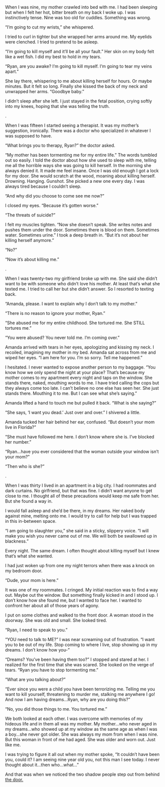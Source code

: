 When I was nine, my mother crawled into bed with me.  I had been sleeping but when I felt her hot, bitter breath on my back I woke up.  I was instinctively tense.  Nine was too old for cuddles.  Something was wrong.

“I’m going to cut my wrists,” she whispered.

I tried to curl in tighter but she wrapped her arms around me.  My eyelids were clenched.  I tried to pretend to be asleep.

“I’m going to kill myself and it’ll be all your fault.”  Her skin on my body felt like a wet fish.  I did my best to hold in my tears.

“Ryan, are you awake?  I’m going to kill myself.  I’m going to tear my veins apart.”

She lay there, whispering to me about killing herself for hours.  Or maybe minutes.  But it felt so long.  Finally she kissed the back of my neck and unwrapped her arms.  “Goodbye baby.”

I didn’t sleep after she left.  I just stayed in the fetal position, crying softly into my knees, hoping that she was telling the truth.

.

When I was fifteen I started seeing a therapist.  It was my mother’s suggestion, ironically.  There was a doctor who specialized in whatever I was supposed to have.  

“What brings you to therapy, Ryan?” the doctor asked.

“My mother has been tormenting me for my entire life.”  The words tumbled out so easily.  I told the doctor about how she used to sleep with me, telling me all the horrible ways she was going to kill herself.  In the morning she always denied it.  It made me feel insane.  Once I was old enough I got a lock for my door.  She would scratch at the wood, moaning about killing herself.  Drowning.  Hanging.  Gunshot.  She picked a new one every day.  I was always tired because I couldn’t sleep.

“And why did you choose to come see me now?”

I closed my eyes.  “Because it’s gotten worse.”

“The threats of suicide?”

I felt my muscles tighten.  “Now she doesn’t speak.  She writes notes and pushes them under the door.  Sometimes there is blood on them.  Sometimes water.  Sometimes urine.”  I took a deep breath in.  “But it’s not about her killing herself anymore.”

“No?”  

“Now it’s about killing me.”

.

When I was twenty-two my girlfriend broke up with me.  She said she didn’t want to be with someone who didn’t love his mother.  At least that’s what she texted me.  I tried to call her but she didn’t answer.  So I resorted to texting back. 

“Amanda, please.  I want to explain why I don’t talk to my mother.”

“There is no reason to ignore your mother, Ryan.”

“She abused me for my entire childhood.  She tortured me.  She STILL tortures me.”

“You were abused?  You never told me.  I’m coming over.”

Amanda arrived with tears in her eyes, apologizing and kissing my neck.  I recoiled, imagining my mother in my bed.  Amanda sat across from me and wiped her eyes.  “I am here for you.  I’m so sorry.  Tell me happened.”

I hesitated.  I never wanted to expose another person to my baggage.  “You know how we only spend the night at your place?  That’s because my mother comes to my apartment every night and taps on the window.  She stands there, naked, mouthing words to me.  I have tried calling the cops but they always come too late.  I can’t believe no one else has seen her.  She just stands there.  Mouthing it to me.  But I can see what she’s saying.”

Amanda lifted a hand to touch me but pulled it back.  “What is she saying?”

“She says, ‘I want you dead.’  Just over and over.”  I shivered a little.  

Amanda tucked her hair behind her ear, confused.  “But doesn’t your mom live in Florida?”

“She must have followed me here.  I don’t know where she is.  I’ve blocked her number.”

“Ryan…have you ever considered that the woman outside your window isn’t your mom?”

“Then who is she?”

.

When I was thirty I lived in an apartment in a big city.  I had roommates and dark curtains.  No girlfriend, but that was fine.  I didn’t want anyone to get close to me.  I thought all of these precautions would keep me safe from her.  But she found a way in.

I would fall asleep and she’d be there, in my dreams.  Her naked body against mine, melting onto me.  I would try to call for help but I was trapped in this in-between space.

“I am going to slaughter you,” she said in a sticky, slippery voice.  “I will make you wish you never came out of me.  We will both be swallowed up in blackness.”

Every night.  The same dream.  I often thought about killing myself but I knew that’s what she wanted.  

I had just woken up from one my night terrors when there was a knock on my bedroom door.

“Dude, your mom is here.”

It was one of my roommates.  I cringed.  My initial reaction was to find a way out.  Maybe out the window.  But something finally kicked in and I stood up.  I don’t know how she found me, but I wanted to face her.  I wanted to confront her about all of those years of agony.

I put on some clothes and walked to the front door.  A woman stood in the doorway.  She was old and small.  She looked tired.

“Ryan, I need to speak to you.”

“YOU need to talk to ME?”  I was near screaming out of frustration.  “I want you to be out of my life.  Stop coming to where I live, stop showing up in my dreams.  I don’t know how you-”

“Dreams?  You’ve been having them too?”  I stopped and stared at her.  I realized for the first time that she was scared.  She looked on the verge of tears.  “Ryan you have to stop tormenting me.”

“What are you talking about?”

“Ever since you were a child you have been terrorizing me.  Telling me you want to kill yourself, threatening to murder me, stalking me anywhere I go!  And now I am having dreams…Ryan, why are you doing this?”

“No, you did those things to me.  You tortured me.”

We both looked at each other.  I was overcome with memories of my hideous life and in them all was my mother.  My mother…who never aged in my dreams…who showed up at my window as the same age as when I was a boy…she never got older.  She was always my mom from when I was nine.  But this woman in front of me had aged.  She was older and worn out.  Just like me.  

I was trying to figure it all out when my mother spoke, “It couldn’t have been you, could it?  I am seeing nine year old you, not this man I see today.  I never thought about it…then who…what…”

And that was when we noticed the two shadow people step out from behind [the door.](https://www.facebook.com/EZmisery/)
